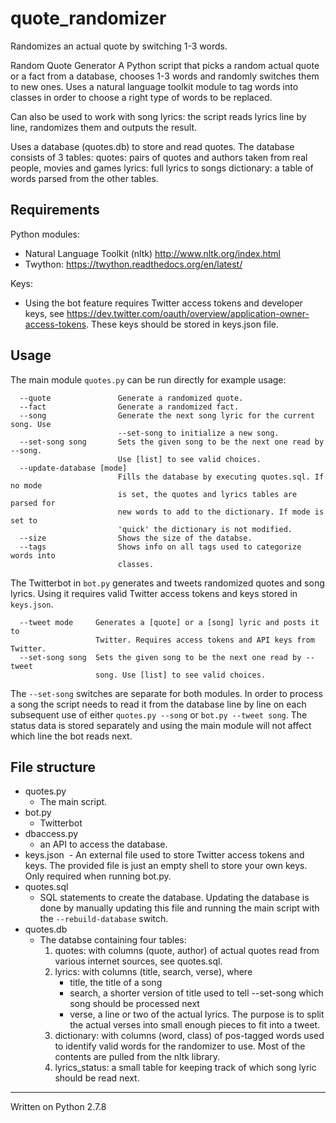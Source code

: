 # quote_randomizer
Randomizes an actual quote by switching 1-3 words.

Random Quote Generator
A Python script that picks a random actual quote or a fact from a database, chooses 1-3 words and randomly
switches them to new ones. Uses a natural language toolkit module to tag
words into classes in order to choose a right type of words to be replaced.

Can also be used to work with song lyrics: the script reads lyrics line
by line, randomizes them and outputs the result.

Uses a database (quotes.db) to store and read quotes. The database consists
of 3 tables:
quotes: pairs of quotes and authors taken from real people, movies and
        games
lyrics: full lyrics to songs
dictionary: a table of words parsed from the other tables.


## Requirements

Python modules:
 * Natural Language Toolkit (nltk)
     http://www.nltk.org/index.html
 * Twython:
     https://twython.readthedocs.org/en/latest/

Keys:
 * Using the bot feature requires Twitter access tokens and developer keys, see https://dev.twitter.com/oauth/overview/application-owner-access-tokens. These keys should be stored in keys.json file.


## Usage

The main module ```quotes.py``` can be run directly for example usage:
```
  --quote               Generate a randomized quote.
  --fact                Generate a randomized fact.
  --song                Generate the next song lyric for the current song. Use
                        --set-song to initialize a new song.
  --set-song song       Sets the given song to be the next one read by --song.
                        Use [list] to see valid choices.
  --update-database [mode]
                        Fills the database by executing quotes.sql. If no mode
                        is set, the quotes and lyrics tables are parsed for
                        new words to add to the dictionary. If mode is set to
                        'quick' the dictionary is not modified.
  --size                Shows the size of the databse.
  --tags                Shows info on all tags used to categorize words into
                        classes.

```
The Twitterbot in ```bot.py``` generates and tweets randomized quotes and song lyrics. Using it requires valid Twitter access tokens and keys stored in ```keys.json```. 
```
  --tweet mode     Generates a [quote] or a [song] lyric and posts it to
                   Twitter. Requires access tokens and API keys from Twitter.
  --set-song song  Sets the given song to be the next one read by --tweet
                   song. Use [list] to see valid choices.
```
The ```--set-song``` switches are separate for both modules. In order to process a song the script needs to read it from the database line by line on each subsequent use of either ```quotes.py --song``` or ```bot.py --tweet song```. The status data is stored separately and using the main module will not affect which line the bot reads next.

## File structure

* quotes.py
  - The main script.
* bot.py
  - Twitterbot
* dbaccess.py
  - an API to access the database.
* keys.json
  - An external file used to store Twitter access tokens and keys. The provided file is just an empty shell to store your own keys. Only required when running bot.py.
* quotes.sql
  - SQL statements to create the database. Updating the database is done by manually updating this file and running the main script with the ```--rebuild-database``` switch.
* quotes.db
  - The databse containing four tables:
    1. quotes: with columns (quote, author) of actual quotes read from various internet sources, see quotes.sql.
    2. lyrics: with columns (title, search, verse), where
       * title, the title of a song
       * search, a shorter version of title used to tell --set-song which song should be processed next
       * verse, a line or two of the actual lyrics. The purpose is to split the actual verses into small enough pieces to fit into a tweet.
    3. dictionary: with columns (word, class) of pos-tagged words used to identify valid words for the randomizer to use. Most of the contents are pulled from the nltk library.
    4. lyrics_status: a small table for keeping track of which song lyric should be read next.



___
Written on Python 2.7.8

